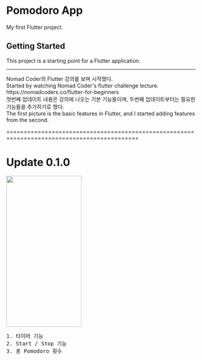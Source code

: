 # Pomodoro App

My first Flutter project.

## Getting Started

This project is a starting point for a Flutter application.
<hr>
Nomad Coder의 Flutter 강의를 보며 시작했다.
<br>Started by watching Nomad Coder's flutter challenge lecture.
<br>https://nomadcoders.co/flutter-for-beginners
<br>
첫번째 업데이트 내용은 강의에 나오는 기본 기능들이며, 두번째 업데이트부터는 필요한 기능들을 추가하기로 했다.
<br>The first picture is the basic features in Flutter, and I started adding features from the second.

============================================================================================
# Update 0.1.0
<img src="https://github.com/noaz98/Pomodoros/assets/102011453/5c114181-697c-4ba8-a1d6-0a3ec19a3dcc" width="200" height="400"/>
<pre>1. 타이머 기능
2. Start / Stop 기능
3. 총 Pomodoro 횟수 </pre>
